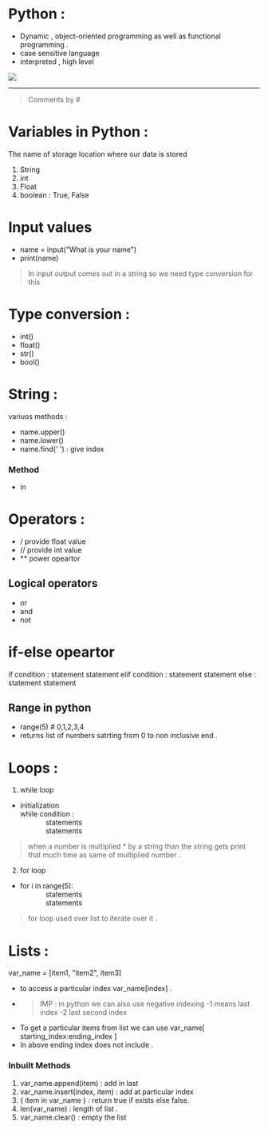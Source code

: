 # Python : 
- Dynamic , object-oriented programming as well as functional programming .
- case sensitive language 
- interpreted , high level

[![](https://mermaid.ink/img/pako:eNp1UU1PwzAM_StWzlHVrZu05oZACCQKExUTh16yxmsDbTK5rlA17b-TUpVxYDnFfh928k6i9AaFEh--J4dD4SActtwgPNiOPQ3gD7AduPZuAjss2XoHj47Jm75EA_sBdjfP8PqS52_ZxAJYpJtUrZWc63tLHcMOqRvVizRdqGRGZ8_tUPMIRvGsyvRRwsE2jCThSbdGg1opCZcp6Uol0fqK0zJ6n5m3vj0S1ujG-Z2EStNeVwilb5pJpNbRn31zy2D8lwtbwv_mycV8Gceb8FiQQooWqdXWhE89jXAhuMYWC6HC1Wj6LEThzoGne_b54EqhmHqUgnxf1UIddNOFqj8azXhndUW6_e2isSGTbMrsJ7rzN9ssilY?type=png)](https://mermaid.live/edit#pako:eNp1UU1PwzAM_StWzlHVrZu05oZACCQKExUTh16yxmsDbTK5rlA17b-TUpVxYDnFfh928k6i9AaFEh--J4dD4SActtwgPNiOPQ3gD7AduPZuAjss2XoHj47Jm75EA_sBdjfP8PqS52_ZxAJYpJtUrZWc63tLHcMOqRvVizRdqGRGZ8_tUPMIRvGsyvRRwsE2jCThSbdGg1opCZcp6Uol0fqK0zJ6n5m3vj0S1ujG-Z2EStNeVwilb5pJpNbRn31zy2D8lwtbwv_mycV8Gceb8FiQQooWqdXWhE89jXAhuMYWC6HC1Wj6LEThzoGne_b54EqhmHqUgnxf1UIddNOFqj8azXhndUW6_e2isSGTbMrsJ7rzN9ssilY)
___
> Comments by  #
# Variables in Python : 
The name of storage location where our data is stored 
1. String 
2. int
3. Float
4. boolean : True, False 

# Input values 
- name = input("What is your name")
- print(name)
> In input output comes out in a string so we need type conversion for this 

# Type conversion : 
- int()
- float()
- str()
- bool()

# String :
variuos methods :
- name.upper()
- name.lower()
- name.find(' ') : give index 

### Method 
- in
# Operators : 
- / provide float value 
- // provide int value
- ** power opeartor 
## Logical operators 
- or 
- and
- not

# if-else opeartor 

if condition : 
      statement
      statement
elif condition : 
      statement
      statement
else : 
      statement
      statement
## Range in python
- range(5) # 0,1,2,3,4
- returns list of numbers satrting from 0 to non inclusive end . 

# Loops : 
1. while loop 
- initialization <br> 
  while condition : <br> 
  &nbsp;&nbsp;&nbsp;&nbsp;&nbsp;&nbsp;&nbsp;&nbsp;&nbsp;&nbsp;&nbsp;&nbsp;&nbsp;statements <br>&nbsp;&nbsp;&nbsp;&nbsp;&nbsp;&nbsp;&nbsp;&nbsp;&nbsp;&nbsp;&nbsp;&nbsp;&nbsp;statements
>when a number is multiplied * by a string than the string gets print that much time as same of multiplied number . 
2. for loop 
- for i in range(5): <br>
&nbsp;&nbsp;&nbsp;&nbsp;&nbsp;&nbsp;&nbsp;&nbsp;&nbsp;&nbsp;&nbsp;&nbsp;&nbsp;statements <br>&nbsp;&nbsp;&nbsp;&nbsp;&nbsp;&nbsp;&nbsp;&nbsp;&nbsp;&nbsp;&nbsp;&nbsp;&nbsp;statements
> for loop used over list to iterate over it . 

# Lists : 
var_name = [item1, "item2", item3]
- to access a particular index var_name[index] .
- > IMP : in python we can also use negative indexing -1 means last index -2 last second index
- To get a particular items from list we can use var_name[ starting_index:ending_index ] 
- In above ending index does not include . 
### Inbuilt Methods 
1. var_name.append(item) : add in last 
2. var_name.insert(index, item) : add at particular index
3. { item in var_name }  : return true if exists else false.
4. len(var_name) : length of list . 
5. var_name.clear() : empty the list